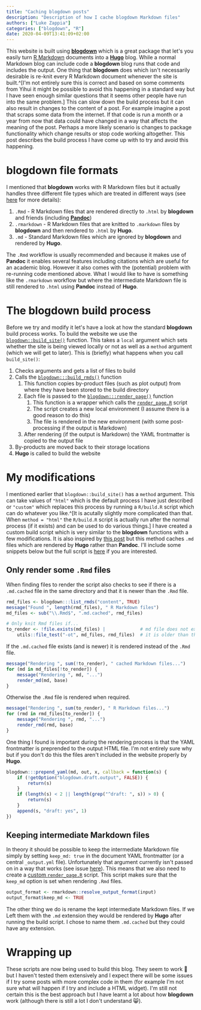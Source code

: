 ```yaml
---
title: "Caching blogdown posts"
description: "Description of how I cache blogdown Markdown files"
authors: ["Luke Zappia"]
categories: ["blogdown", "R"]
date: 2020-04-09T13:41:09+02:00
---
```


This website is built using [**blogdown**][blogdown] which is a great package
that let's you easily turn [R Markdown][rmarkdown] documents into a
[**Hugo**][hugo] blog. While a normal Markdown blog can include code a
**blogdown** blog runs that code and includes the output. One thing that
**blogdown** does which isn't necessarily desirable is re-knit every R Markdown
document whenever the site is built.^[I'm not entirely sure this is correct and
based on some comments from Yihui it might be possible to avoid this happening
in a standard way but I have seen enough similar questions that it seems other
people have run into the same problem.] This can slow down the build process but
it can also result in changes to the content of a post. For example imagine a
post that scraps some data from the internet. If that code is run a month or a
year from now that data could have changed in a way that affects the meaning of
the post. Perhaps a more likely scenario is changes to package functionality
which change results or stop code working altogether. This post describes the
build process I have come up with to try and avoid this happening.

# **blogdown** file formats

I mentioned that **blogdown** works with R Markdown files but it actually
handles three different file types which are treated in different ways (see
[here][formats] for more details):

1. `.Rmd` - R Markdown files that are rendered directly to `.html` by
   **blogdown** and friends (including [**Pandoc**][pandoc])
1. `.rmarkdown` - R Markdown files that are knitted to `.markdown` files by
   **blogdown** and then rendered to `.html` by **Hugo**.
1. `.md` - Standard Markdown files which are ignored by **blogdown** and
   rendered by **Hugo**.

The `.Rmd` workflow is usually recommended and because it makes use of
**Pandoc** it enables several features including citations which are useful for
an academic blog. However it also comes with the (potential) problem with
re-running code mentioned above. What I would like to have is something like the
`.rmarkdown` workflow but where the intermediate Markdown file is still rendered
to `.html` using **Pandoc** instead of **Hugo**.

# The **blogdown** build process

Before we try and modify it let's have a look at how the standard **blogdown**
build process works. To build the website we use the
[`blogdown::build_site()`][build_site] function. This takes a `local` argument
which sets whether the site is being viewed locally or not as well as a `method`
argument (which we will get to later). This is (briefly) what happens when you
call `build_site()`:

1. Checks arguments and gets a list of files to build
1. Calls the [`blogdown:::build_rmds()`][build_rmds] function
    1. This function copies by-product files (such as plot output) from where
       they have been stored to the build directory
    1. Each file is passed to the [`blogdown:::render_page()`][render_page]
       function
        1. This function is a wrapper which calls the
           [`render_page.R`][render_page_script] script
        1. The script creates a new local environment (I assume there is a good
           reason to do this)
        1. The file is rendered in the new environment (with some
           post-processing if the output is Markdown)
    1. After rendering (if the output is Markdown) the YAML frontmatter is
       copied to the output file
1. By-products are moved back to their storage locations
1. **Hugo** is called to build the website

# My modifications

I mentioned earlier that `blogdown::build_site()` has a `method` argument. This
can take values of `"html"` which is the default process I have just described
or `"custom"` which replaces this process by running a `R/build.R` script which
can do whatever you like.^[It is acutally slightly more complicated than that.
When `method = "html"` the `R/build.R` script is actually run after the normal
process (if it exists) and can be used to do various things.] I have created a
custom build script which is very similar to the **blogdown** functions with a
few modifications. It is also inspired by [this post][yutani_post] but this
method caches `.md` files which are rendered by **Hugo** rather than **Pandoc**.
I'll include some snippets below but the full script is [here][custom_build] if
you are interested.

## Only render some `.Rmd` files

When finding files to render the script also checks to see if there is a
`.md.cached` file in the same directory and that it is newer than the `.Rmd`
file.

```r
rmd_files <- blogdown:::list_rmds("content", TRUE)
message("Found ", length(rmd_files), " R Markdown files")
md_files <- sub("\\.Rmd$", ".md.cached", rmd_files)

# Only knit Rmd files if...
to_render <- !file.exists(md_files) |             # md file does not exist OR
    utils::file_test("-ot", md_files, rmd_files)  # it is older than the Rmd
```

If the `.md.cached` file exists (and is newer) it is rendered instead of the
`.Rmd` file.

```r
message("Rendering ", sum(!to_render), " cached Markdown files...")
for (md in md_files[!to_render]) {
    message("Rendering ", md, "...")
    render_md(md, base)
}
```

Otherwise the `.Rmd` file is rendered when required.

```r
message("Rendering ", sum(to_render), " R Markdown files...")
for (rmd in rmd_files[to_render]) {
    message("Rendering ", rmd, "...")
    render_rmd(rmd, base)
}
```

One thing I found is important during the rendering process is that the YAML
frontmatter is preprended to the output HTML file. I'm not entirely sure why
but if you don't do this the files aren't included in the website properly by
**Hugo**.

```r
blogdown:::prepend_yaml(md, out, x, callback = function(s) {
    if (!getOption("blogdown.draft.output", FALSE)) {
        return(s)
    }
    if (length(s) < 2 || length(grep("^draft: ", s)) > 0) {
        return(s)
    }
    append(s, "draft: yes", 1)
})
```

## Keeping intermediate Markdown files

In theory it should be possible to keep the intermediate Markdown file simply
by setting `keep_md: true` in the document YAML frontmatter (or a central
`_output.yml` file). Unfortunately that argument currently isn't passed on in a
way that works (see issue [here][keep_md_issue]). This means that we also need
to create a [custom `render_page.R`][custom_render_page] script. This script
makes sure that the `keep_md` option is set when rendering `.Rmd` files.

```r
output_format <- rmarkdown::resolve_output_format(input)
output_format$keep_md <- TRUE
```

The other thing we do is rename the kept intermediate Markdown files. If we Left
them with the `.md` extension they would be rendered by **Hugo** after running
the build script. I chose to name them `.md.cached` but they could have any
extension.

# Wrapping up

These scripts are now being used to build this blog. They seem to work 🤞 but I
haven't tested them extensively and I expect there will be some issues if I try
some posts with more complex code in them (for example I'm not sure what will
happen if I try and include a HTML widget). I'm still not certain this is the
best approach but I have learnt a lot about how **blogdown** work (although
there is still a lot I don't understand 😸).

[blogdown]: https://bookdown.org/yihui/blogdown/ "blogdown website"
[rmarkdown]: https://rmarkdown.rstudio.com/ "R Markdown website"
[hugo]: https://gohugo.io/ "Hugo website"
[pandoc]: https://pandoc.org/ "Pandoc website"
[formats]: https://bookdown.org/yihui/blogdown/output-format.html "blogdown file formats"
[build_site]: https://github.com/rstudio/blogdown/blob/86ea620d6dfbe0f745ad89dc131b0dc6662e572c/R/render.R#L36 "blogdown::build_site() function"
[build_rmds]: https://github.com/rstudio/blogdown/blob/86ea620d6dfbe0f745ad89dc131b0dc6662e572c/R/render.R#L68 "blogdown:::build_rmds() function"
[render_page]: https://github.com/rstudio/blogdown/blob/86ea620d6dfbe0f745ad89dc131b0dc6662e572c/R/render.R#L115 "blogdown:::render_page() function"
[render_page_script]: https://github.com/rstudio/blogdown/blob/86ea620d6dfbe0f745ad89dc131b0dc6662e572c/inst/scripts/render_page.R "render_page.R script"
[yutani_post]: https://yutani.rbind.io/post/2017-10-25-blogdown-custom/ "How Not To Knit All Rmd Files With Blogdown"
[custom_build]: https://github.com/lazappi/lazappi_blog/blob/0efce159942167b35649c4dfb0f7b832fab9a137/R/build.R "Custom build.R script"
[keep_md_issue]: https://github.com/rstudio/blogdown/issues/445 "keep_md GitHub issue"
[custom_render_page]: https://github.com/lazappi/lazappi_blog/blob/0efce159942167b35649c4dfb0f7b832fab9a137/R/render_page.R "Custom render_page.R script"

